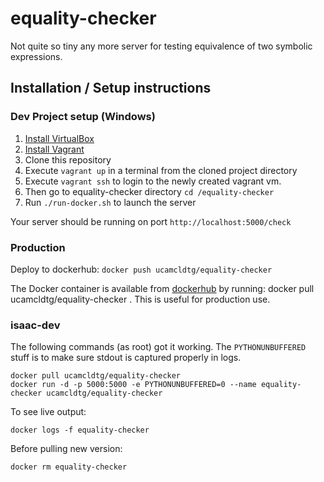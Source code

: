 # equality-checker
Not quite so tiny any more server for testing equivalence of two symbolic expressions.

## Installation / Setup instructions
### Dev Project setup (Windows)
1. [Install VirtualBox](https://www.virtualbox.org/wiki/Downloads)
2. [Install Vagrant](http://docs.vagrantup.com/v2/installation/)
3. Clone this repository
4. Execute `vagrant up` in a terminal from the cloned project directory
5. Execute `vagrant ssh` to login to the newly created vagrant vm.
6. Then go to equality-checker directory `cd /equality-checker`
7. Run `./run-docker.sh` to launch the server

Your server should be running on port `http://localhost:5000/check`

### Production
Deploy to dockerhub: `docker push ucamcldtg/equality-checker`

The Docker container is available from [dockerhub](https://registry.hub.docker.com/u/ucamcldtg/equality-checker/) by running: docker pull ucamcldtg/equality-checker . This is useful for production use.

### isaac-dev

The following commands (as root) got it working. The `PYTHONUNBUFFERED` stuff is to make sure stdout is captured properly in logs.

```
docker pull ucamcldtg/equality-checker
docker run -d -p 5000:5000 -e PYTHONUNBUFFERED=0 --name equality-checker ucamcldtg/equality-checker
```

To see live output:

```
docker logs -f equality-checker
```

Before pulling new version:

```
docker rm equality-checker
```
